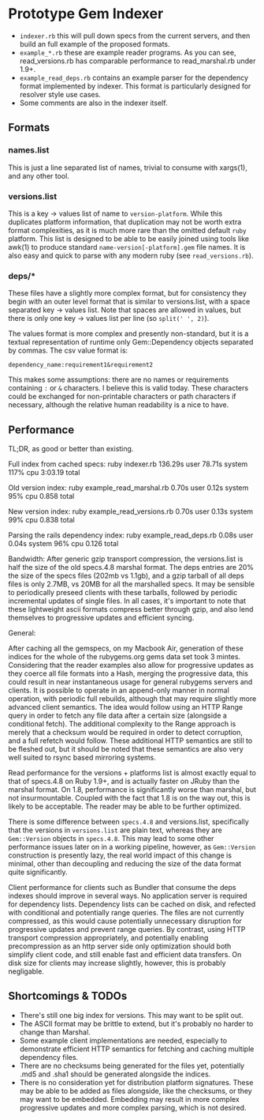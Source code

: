 # Prototype Gem Indexer

 * `indexer.rb` this will pull down specs from the current servers, and then
   build an full example of the proposed formats.
 * `example_*.rb` these are example reader programs. As you can see,
   read_versions.rb has comparable performance to read_marshal.rb under 1.9+.
 * `example_read_deps.rb` contains an example parser for the dependency format
   implemented by indexer. This format is particularly designed for resolver
   style use cases.
 * Some comments are also in the indexer itself.

## Formats

### names.list

This is just a line separated list of names, trivial to consume with xargs(1),
and any other tool.

### versions.list

This is a key -> values list of name to `version-platform`. While this
duplicates platform information, that duplication may not be worth extra format
complexities, as it is much more rare than the omitted default `ruby` platform.
This list is designed to be able to be easily joined using tools like awk(1) to
produce standard `name-version[-platform].gem` file names. It is also easy and
quick to parse with any modern ruby (see `read_versions.rb`).

### deps/*

These files have a slightly more complex format, but for consistency they begin
with an outer level format that is similar to versions.list, with a space
separated key -> values list. Note that spaces are allowed in values, but there
is only one key -> values list per line (so `split(' ', 2)`).

The values format is more complex and presently non-standard, but it is a
textual representation of runtime only Gem::Dependency objects separated by
commas. The csv value format is:

`dependency_name:requirement1&requirement2`

This makes some assumptions: there are no names or requirements containing `:`
or `&` characters. I believe this is valid today. These characters could be
exchanged for non-printable characters or path characters if necessary, although
the relative human readability is a nice to have.

## Performance

TL;DR, as good or better than existing.

Full index from cached specs:
ruby indexer.rb  136.29s user 78.71s system 117% cpu 3:03.19 total

Old version index:
ruby example_read_marshal.rb  0.70s user 0.12s system 95% cpu 0.858 total

New version index:
ruby example_read_versions.rb  0.70s user 0.13s system 99% cpu 0.838 total

Parsing the rails dependency index:
ruby example_read_deps.rb  0.08s user 0.04s system 96% cpu 0.126 total

Bandwidth:
After generic gzip transport compression, the versions.list is half the size of
the old specs.4.8 marshal format. The deps entries are 20% the size of the specs
files (202mb vs 1.1gb), and a gzip tarball of all deps files is only 2.7MB, vs
20MB for all the marshalled specs. It may be sensible to periodically preseed
clients with these tarballs, followed by periodic incremental updates of single
files.  In all cases, it's important to note that these lightweight ascii
formats compress better through gzip, and also lend themselves to progressive
updates and efficient syncing.

General:

After caching all the gemspecs, on my Macbook Air, generation of these indices
for the whole of the rubygems.org gems data set took 3 mintes. Considering that
the reader examples also allow for progressive updates as they coerce all
file formats into a Hash, merging the progressive data, this could result in
near instantaneous usage for general rubygems servers and clients. It is
possible to operate in an append-only manner in normal operation, with
periodic full rebuilds, although that may require slightly more advanced
client semantics. The idea would follow using an HTTP Range query in order to
fetch any file data after a certain size (alongside a conditional fetch). The
additional complexity to the Range approach is merely that a checksum would be
required in order to detect corruption, and a full refetch would follow. These
additional HTTP semantics are still to be fleshed out, but it should be noted
that these semantics are also very well suited to rsync based mirroring systems.

Read performance for the versions + platforms list is almost exactly equal to
that of specs.4.8 on Ruby 1.9+, and is actually faster on JRuby than the marshal
format. On 1.8, performance is significantly worse than marshal, but not
insurmountable. Coupled with the fact that 1.8 is on the way out, this is likely
to be acceptable. The reader may be able to be further optimized.

There is some difference between `specs.4.8` and versions.list, specifically
that the versions in `versions.list` are plain text, whereas they are
`Gem::Version` objects in `specs.4.8`. This may lead to some other performance
issues later on in a working pipeline, however, as `Gem::Version` construction
is presently lazy, the real world impact of this change is minimal, other than
decoupling and reducing the size of the data format quite significantly.

Client performance for clients such as Bundler that consume the deps indexes
should improve in several ways. No application server is required for dependency
lists. Dependency lists can be cached on disk, and refected with conditional and
potentially range queries. The files are not currently compressed, as this would
cause potentially unnecessary disruption for progressive updates and prevent
range queries. By contrast, using HTTP transport compression appropriately, and
potentially enabling precompression as an http server side only optimization
should both simplify client code, and still enable fast and efficient data
transfers. On disk size for clients may increase slightly, however, this is
probably negligable.

## Shortcomings & TODOs

 * There's still one big index for versions. This may want to be split out.
 * The ASCII format may be brittle to extend, but it's probably no harder to
   change than Marshal.
 * Some example client implementations are needed, especially to demonstrate
   efficient HTTP semantics for fetching and caching multiple dependency files.
 * There are no checksums being generated for the files yet, potentially .md5
   and .sha1 should be generated alongside the indices.
 * There is no consideration yet for distribution platform signatures. These may
   be able to be added as files alongside, like the checksums, or they may want
   to be embedded. Embedding may result in more complex progressive updates and
   more complex parsing, which is not desired.
